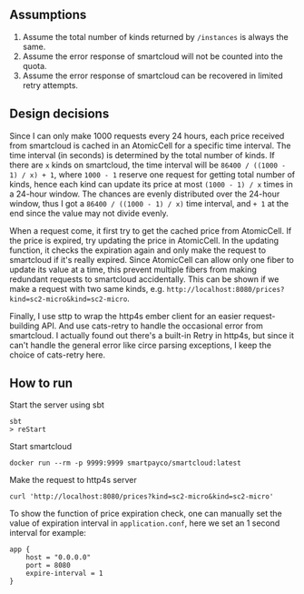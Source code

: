 ## Assumptions

1. Assume the total number of kinds returned by `/instances` is always the same.
2. Assume the error response of smartcloud will not be counted into the quota.
3. Assume the error response of smartcloud can be recovered in limited retry attempts.

## Design decisions

Since I can only make 1000 requests every 24 hours, each price received from smartcloud is cached in an AtomicCell for a specific time interval. The time interval (in seconds) is determined by the total number of kinds. If there are `x` kinds on smartcloud, the time interval will be `86400 / ((1000 - 1) / x) + 1`, where `1000 - 1` reserve one request for getting total number of kinds, hence each kind can update its price at most `(1000 - 1) / x` times in a 24-hour window. The chances are evenly distributed over the 24-hour window, thus I got a `86400 / ((1000 - 1) / x)` time interval, and `+ 1` at the end since the value may not divide evenly.

When a request come, it first try to get the cached price from AtomicCell. If the price is expired, try updating the price in AtomicCell. In the updating function, it checks the expiration again and only make the request to smartcloud if it's really expired. Since AtomicCell can allow only one fiber to update its value at a time, this prevent multiple fibers from making redundant requests to smartcloud accidentally. This can be shown if we make a request with two same kinds, e.g. `http://localhost:8080/prices?kind=sc2-micro&kind=sc2-micro`.

Finally, I use sttp to wrap the http4s ember client for an easier request-building API. And use cats-retry to handle the occasional error from smartcloud. I actually found out there's a built-in Retry in http4s, but since it can't handle the general error like circe parsing exceptions, I keep the choice of cats-retry here.

## How to run

Start the server using sbt
```
sbt
> reStart
```

Start smartcloud
```
docker run --rm -p 9999:9999 smartpayco/smartcloud:latest
```

Make the request to http4s server
```
curl 'http://localhost:8080/prices?kind=sc2-micro&kind=sc2-micro'
```

To show the function of price expiration check, one can manually set the value of expiration interval in `application.conf`, here we set an 1 second interval for example:
```
app {
    host = "0.0.0.0"
    port = 8080
    expire-interval = 1
}
```
